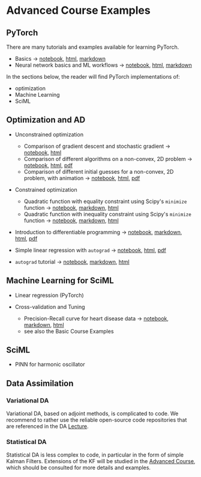 # Advanced Course Examples


## PyTorch

There are many tutorials and examples available for learning PyTorch. 

- Basics $\rightarrow$ [notebook](02Examples/pytorch/pytorch_101.ipynb), [html](02Examples/pytorch/pytorch_101.html), [markdown](02Examples/pytorch/pytorch_101.md)
- Neural network basics and ML workflows $\rightarrow$ [notebook](02Examples/pytorch/pytorch_102.ipynb), [html](02Examples/pytorch/pytorch_102.html), [markdown](02Examples/pytorch/pytorch_102/pytorch_102.md)


In the sections below, the reader will find PyTorch implementations of: 

- optimization
- Machine Learning
- SciML


## Optimization and AD

- Unconstrained optimization
   - Comparison of gradient descent and stochastic gradient $\rightarrow$ [notebook](02Examples/opt/GDvsSGD.ipynb), [html](02Examples/opt/GDvsSGD.html)
   - Comparison of different algorithms on a non-convex, 2D problem $\rightarrow$ [notebook](02Examples/opt/opt_himmelblau.ipynb), [html](02Examples/opt/opt_himmelblau.html), [pdf](02Examples/opt/opt_himmelblau.pdf)
   - Comparison of different initial guesses for a non-convex, 2D problem, with animation $\rightarrow$ [notebook](02Examples/opt/opt_visu.ipynb), [html](02Examples/opt/opt_visu.html),  [pdf](02Examples/opt/opt_visu.pdf)


- Constrained optimization 
   - Quadratic function with equality constraint using Scipy's `minimize` function $\rightarrow$ [notebook](02Examples/opt/Constrained_opt.ipynb), [markdown](02Examples/opt/Constrained_opt/Constrained_opt.md), [html](02Examples/opt/Constrained_opt.html)
   - Quadratic function with inequality constraint using Scipy's `minimize` function $\rightarrow$ [notebook](02Examples/opt/Constrained_inequality.ipynb), [markdown](02Examples/opt/Constrained_inequality/Constrained_inequality.md), [html](02Examples/opt/Constrained_inequality.html)


- Introduction to differentiable programming $\rightarrow$ [notebook](02Examples/ad/diff_prog.ipynb), [markdown](02Examples/ad/diff_prog/diff_prog.md), [html](02Examples/ad/diff_prog.html), [pdf](02Examples/ad/diff_prog.pdf)
- Simple linear regression with `autograd`  $\rightarrow$ [notebook](02Examples/ad/autograd_lin_reg.ipynb),  [html](02Examples/ad/autograd_lin_reg.html), [pdf](02Examples/ad/autograd_lin_reg.pdf)
- `autograd` tutorial  $\rightarrow$ [notebook](02Examples/ad/autograd_tut.ipynb), [markdown](02Examples/ad/autograd_tut/autograd_tut.md), [html](02Examples/ad/autograd_tut.html)

## Machine Learning for SciML

- Linear regression (PyTorch)

- Cross-validation and Tuning
   - Precision-Recall curve for heart disease data  $\rightarrow$ [notebook](.ipynb), [markdown](.md), [html](.html)
   - see also the Basic Course Examples


## SciML

- PINN for harmonic oscillator


## Data Assimilation


### Variational DA

Variational DA, based on adjoint methods, is complicated to code. We recommend to rather use the reliable open-source code repositories that are referenced in the DA [Lecture](https://github.com/markasch/CSU-IMU-2023/blob/main/01basic-course/01Lectures/12_DA_var.pdf).


### Statistical DA

Statistical DA is less complex to code, in particular in the form of simple Kalman Filters. Extensions of the KF will be studied in the [Advanced Course](https://sites.google.com/view/csu2023/advanced-course), which should be consulted for more details and examples.